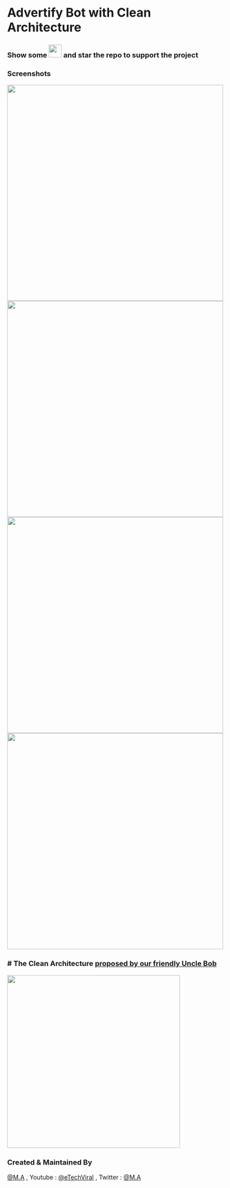 
# Advertify Bot with Clean Architecture

### Show some  <img src="https://github.githubassets.com/images/icons/emoji/unicode/2764.png" width="30" height="30" />   and star the repo to support the project





### Screenshots

<p float="left">
  <img src="https://github.com/amirk3321/flutter_chatgpt/assets/10207753/cfea52c4-2bd7-4865-9aee-ccd1714ade99" height="500" /> 
    <img src="https://github.com/amirk3321/flutter_chatgpt/assets/10207753/d87fc543-34ed-479c-90c6-b6a13ecb1887" height="500" /> 
        <img src="https://github.com/amirk3321/flutter_chatgpt/assets/10207753/9c1e032c-b491-4202-93d5-87b6e03057bb" height="500" /> 
                <img src="https://github.com/amirk3321/flutter_chatgpt/assets/10207753/1f75e6e6-47c1-4990-9029-4cc34150a797" height="500" /> 
 
  
  <br />
</p>

 
 



### # The Clean Architecture [proposed by our friendly Uncle Bob](https://blog.cleancoder.com/uncle-bob/2012/08/13/the-clean-architecture.html)

<p float="left">
  <img src="https://user-images.githubusercontent.com/10207753/93004894-e8d48d00-f564-11ea-9f34-8614c783e98a.jpg" height="400" /> 
    <p/>
    
### Created & Maintained By

[@M.A](https://mamirk.com) , Youtube : [@eTechViral](https://www.youtube.com/c/eTechViral) , Twitter  : [@M.A](https://twitter.com/__muhammad_amir)
